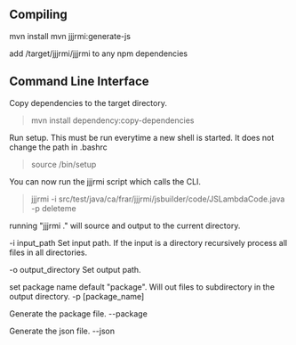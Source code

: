 Compiling
---------
mvn install
mvn jjjrmi:generate-js

add /target/jjjrmi/jjjrmi to any npm dependencies

Command Line Interface
----------------------
Copy dependencies to the target directory.
> mvn install dependency:copy-dependencies 

Run setup.  This must be run everytime a new shell is started.  It does not change
the path in .bashrc
> source /bin/setup

You can now run the jjjrmi script which calls the CLI.
> jjjrmi -i src/test/java/ca/frar/jjjrmi/jsbuilder/code/JSLambdaCode.java -p deleteme

running "jjjrmi ." will source and output to the current directory.

-i input_path
Set input path. If the input is a directory recursively process all files in all
directories.

-o output_directory
Set output path.

set package name default "package".  Will out files to subdirectory in the output directory.
-p [package_name]

Generate the package file.
--package

Generate the json file.
--json

